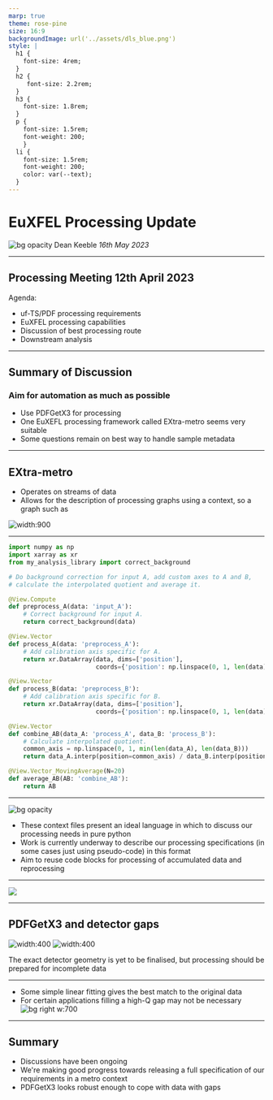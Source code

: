 ```yaml
---
marp: true
theme: rose-pine
size: 16:9
backgroundImage: url('../assets/dls_blue.png')
style: |
  h1 {
    font-size: 4rem;
  }
  h2 {
     font-size: 2.2rem; 
  }
  h3 {
    font-size: 1.8rem;
  }
  p {
    font-size: 1.5rem;
    font-weight: 200;
    }
  li {
    font-size: 1.5rem;
    font-weight: 200;
    color: var(--text);
  }
---
```

# EuXFEL Processing Update
![bg opacity](../assets/gradient.jpeg)
Dean Keeble
*16th May 2023*

---
## Processing Meeting 12th April 2023
Agenda: 
- uf-TS/PDF processing requirements
- EuXFEL processing capabilities
- Discussion of best processing route
- Downstream analysis

---
## Summary of Discussion
### Aim for automation as much as possible
- Use PDFGetX3 for processing
- One EuXEFL processing framework called EXtra-metro seems very suitable
- Some questions remain on best way to handle sample metadata

---
## EXtra-metro
- Operates on streams of data
- Allows for the description of processing graphs using a context, so a graph such as

![width:900](../assets/metropc.png)

---
```python
import numpy as np
import xarray as xr
from my_analysis_library import correct_background

# Do background correction for input A, add custom axes to A and B,
# calculate the interpolated quotient and average it.

@View.Compute
def preprocess_A(data: 'input_A'):
    # Correct background for input A.
    return correct_background(data)

@View.Vector
def process_A(data: 'preprocess_A'):
    # Add calibration axis specific for A.
    return xr.DataArray(data, dims=['position'],
                        coords={'position': np.linspace(0, 1, len(data)))

@View.Vector
def process_B(data: 'preprocess_B'):
    # Add calibration axis specific for B.
    return xr.DataArray(data, dims=['position'],
                        coords={'position': np.linspace(0, 1, len(data)))

@View.Vector
def combine_AB(data_A: 'process_A', data_B: 'process_B'):
    # Calculate interpolated quotient.
    common_axis = np.linspace(0, 1, min(len(data_A), len(data_B)))
    return data_A.interp(position=common_axis) / data_B.interp(position=common_axis)

@View.Vector_MovingAverage(N=20)
def average_AB(AB: 'combine_AB'):
    return AB
```

---
![bg opacity](../assets/gradient.jpeg)
- These context files present an ideal language in which to discuss our processing needs in pure python
- Work is currently underway to describe our processing specifications (in some cases just using pseudo-code) in this format
- Aim to reuse code blocks for processing of accumulated data and reprocessing

---
![](../assets/beauty-shot.png)

---
## PDFGetX3 and detector gaps
![width:400](../assets/pdfgetx3.png) ![width:400](../assets/pdfgetx3_zoom.png) 

The exact detector geometry is yet to be finalised, but processing should be prepared for incomplete data

---
- Some simple linear fitting gives the best match to the original data
- For certain applications filling a high-Q gap may not be necessary
![bg right w:700](../assets/fitted.png)

---
## Summary
- Discussions have been ongoing
- We're making good progress towards releasing a full specification of our requirements in a metro context
- PDFGetX3 looks robust enough to cope with data with gaps
